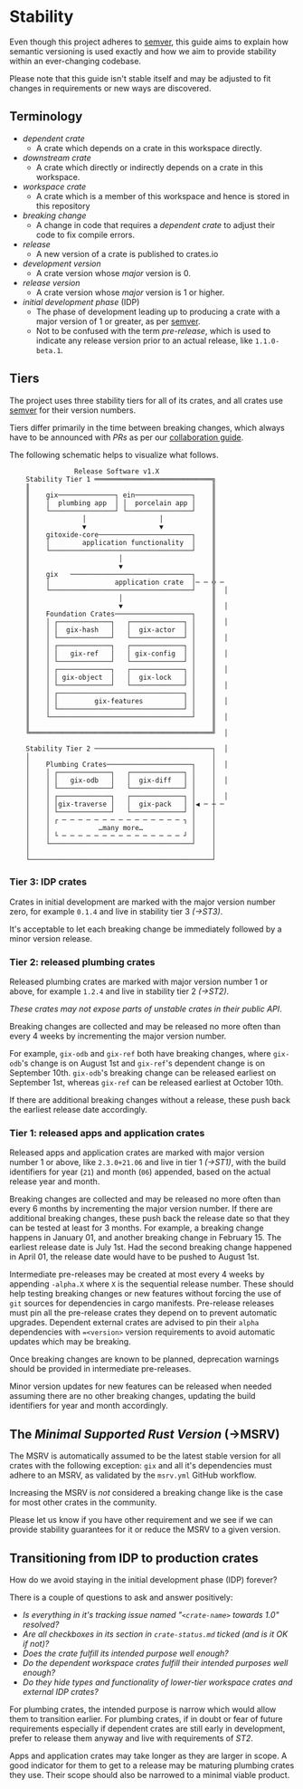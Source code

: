 # Stability

Even though this project adheres to [semver], this guide aims to explain how semantic versioning is used exactly and how we aim to provide stability within an
ever-changing codebase.

Please note that this guide isn't stable itself and may be adjusted to fit changes in requirements or new ways are discovered.

## Terminology

- _dependent crate_
  - A crate which depends on a crate in this workspace directly.
- _downstream crate_
  - A crate which directly or indirectly depends on a crate in this workspace.
- _workspace crate_
  - A crate which is a member of this workspace and hence is stored in this repository
- _breaking change_
  - A change in code that requires a _dependent crate_ to adjust their code to fix compile errors.
- _release_
  - A new version of a crate is published to crates.io
- _development version_
  - A crate version whose _major_ version is 0.
- _release version_
  - A crate version whose _major_ version is 1 or higher.
- _initial development phase_ (IDP)
  - The phase of development leading up to producing a crate with a major version of 1 or greater, as per [semver].
  - Not to be confused with the term _pre-release_, which is used to indicate any release version prior to an actual release, like `1.1.0-beta.1`.

## Tiers

The project uses three stability tiers for all of its crates, and all crates use [semver] for their version numbers.

Tiers differ primarily in the time between breaking changes, which always have to be announced with *PRs* as per
our [collaboration guide].

The following schematic helps to visualize what follows.

```text
                Release Software v1.X
    Stability Tier 1 ═════════════════════════════╗
    ║                                             ║
    ║    gix──────────────┐ ein──────────────┐    ║
    ║    │  plumbing app  │ │  porcelain app │    ║
    ║    └────────────────┘ └────────────────┘    ║
    ║             │                  │            ║
    ║             ▼                  ▼            ║
    ║    gitoxide-core───────────────────────┐    ║
    ║    │        application functionality  │    ║
    ║    └───────────────────────────────────┘    ║
    ║                      │                      ║
    ║                      ▼                      ║
    ║    gix   ──────────────────────────────┐    ║
    ║    │                application crate  │─ ─ ╬ ─
    ║    └───────────────────────────────────┘    ║  │
    ║                      │                      ║
    ║                      ▼                      ║  │
    ║    Foundation Crates───────────────────┐    ║
    ║    │ ┌─────────────┐   ┌─────────────┐ │    ║  │
    ║    │ │  gix-hash   │   │  gix-actor  │ │    ║
    ║    │ └─────────────┘   └─────────────┘ │    ║  │
    ║    │ ┌─────────────┐   ┌─────────────┐ │    ║
    ║    │ │   gix-ref   │   │ gix-config  │ │    ║  │
    ║    │ └─────────────┘   └─────────────┘ │    ║
    ║    │ ┌─────────────┐   ┌─────────────┐ │    ║  │
    ║    │ │ gix-object  │   │  gix-lock   │ │    ║
    ║    │ └─────────────┘   └─────────────┘ │    ║  │
    ║    │ ┌───────────────────────────────┐ │    ║
    ║    │ │         gix-features          │ │    ║  │
    ║    │ └───────────────────────────────┘ │    ║
    ║    └───────────────────────────────────┘    ║  │
    ║                                             ║
    ╚═════════════════════════════════════════════╝  │

    Stability Tier 2 ─────────────────────────────┐  │
    │                                             │
    │    Plumbing Crates─────────────────────┐    │  │
    │    │ ┌─────────────┐   ┌─────────────┐ │    │
    │    │ │   gix-odb   │   │  gix-diff   │ │    │  │
    │    │ └─────────────┘   └─────────────┘ │    │
    │    │ ┌─────────────┐   ┌─────────────┐ │    │  │
    │    │ │gix-traverse │   │  gix-pack   │ │◀ ─ ┼ ─
    │    │ └─────────────┘   └─────────────┘ │    │
    │    │ ┌ ─ ─ ─ ─ ─ ─ ─ ─ ─ ─ ─ ─ ─ ─ ─ ┐ │    │
    │    │            …many more…            │    │
    │    │ └ ─ ─ ─ ─ ─ ─ ─ ─ ─ ─ ─ ─ ─ ─ ─ ┘ │    │
    │    └───────────────────────────────────┘    │
    │                                             │
    └─────────────────────────────────────────────┘
```

### Tier 3: IDP crates

Crates in initial development are marked with the major version number zero, for example `0.1.4` and live in stability tier 3 _(->ST3)_.

It's acceptable to let each breaking change be immediately followed by a minor version release.

### Tier 2: released plumbing crates

Released plumbing crates are marked with major version number 1 or above, for example `1.2.4` and live in stability tier 2 _(->ST2)_.

*These crates may not expose parts of unstable crates in their public API*.

Breaking changes are collected and may be released no more often than every 4 weeks by incrementing the major version number.

For example, `gix-odb` and `gix-ref` both have breaking changes, where `gix-odb`'s change is on August 1st and `gix-ref`'s dependent change
is on September 10th. `gix-odb`'s breaking change can be released earliest on September 1st, whereas `gix-ref` can be released earliest at October 10th.

If there are additional breaking changes without a release, these push back the earliest release date accordingly.

### Tier 1: released apps and application crates

Released apps and application crates are marked with major version number 1 or above, like `2.3.0+21.06` and live in tier 1 _(->ST1)_,
with the build identifiers for year (`21`) and month (`06`) appended, based on the actual release year and month.

Breaking changes are collected and may be released no more often than every 6 months by incrementing the major version number. If there are additional breaking changes,
these push back the release date so that they can be tested at least for 3 months. For example, a breaking change happens in January 01, and another breaking change in February 15.
The earliest release date is July 1st. Had the second breaking change happened in April 01, the release date would have to be pushed to August 1st.

Intermediate pre-releases may be created at most every 4 weeks by appending `-alpha.X` where `X` is the sequential release number. These should help testing
breaking changes or new features without forcing the use of `git` sources for dependencies in cargo manifests. Pre-release releases must pin all the pre-release
crates they depend on to prevent automatic upgrades. Dependent external crates are advised to pin their `alpha` dependencies with `=<version>` version requirements to avoid
automatic updates which may be breaking.

Once breaking changes are known to be planned, deprecation warnings should be provided in intermediate pre-releases.

Minor version updates for new features can be released when needed assuming there are no other breaking changes, updating the build identifiers for year and month accordingly.

## The _Minimal Supported Rust Version_ (->MSRV)

The MSRV is automatically assumed to be the latest stable version for all crates with the following exception: `gix` and all it's dependencies must
adhere to an MSRV, as validated by the `msrv.yml` GitHub workflow.

Increasing the MSRV is *not* considered a breaking change like is the case for most other crates in the community.

Please let us know if you have other requirement and we see if we can provide stability guarantees for it or reduce the MSRV to a given version.

## Transitioning from IDP to production crates

How do we avoid staying in the initial development phase (IDP) forever?

There is a couple of questions to ask and answer positively:

- _Is everything in it's tracking issue named "`<crate-name>` towards 1.0" resolved?_
- _Are all checkboxes in its section in `crate-status.md` ticked (and is it OK if not)?_
- _Does the crate fulfill its intended purpose well enough?_
- _Do the dependent workspace crates fulfill their intended purposes well enough?_
- _Do they hide types and functionality of lower-tier workspace crates and external IDP crates?_

For plumbing crates, the intended purpose is narrow which would allow them to transition earlier. For plumbing crates, if in doubt or fear of future requirements
especially if dependent crates are still early in development, prefer to release them anyway and live with requirements of _ST2_.

Apps and application crates may take longer as they are larger in scope. A good indicator for them to get to a release may be maturing plumbing crates they
use. Their scope should also be narrowed to a minimal viable product.

[semver]: https://semver.org
[collaboration guide]: https://github.com/GitoxideLabs/gitoxide/blob/main/COLLABORATING.md
